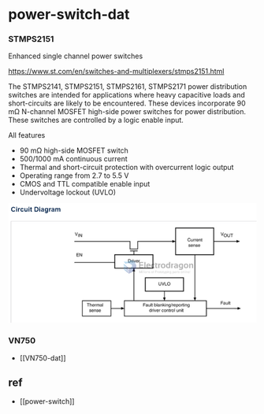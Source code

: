 
# power-switch-dat

### STMPS2151

Enhanced single channel power switches

https://www.st.com/en/switches-and-multiplexers/stmps2151.html

The STMPS2141, STMPS2151, STMPS2161, STMPS2171 power distribution switches are intended for applications where heavy capacitive loads and short-circuits are likely to be encountered. These devices incorporate 90 mΩ N-channel MOSFET high-side power switches for power distribution. These switches are controlled by a logic enable input.

All features
- 90 mΩ high-side MOSFET switch
- 500/1000 mA continuous current
- Thermal and short-circuit protection with overcurrent logic output
- Operating range from 2.7 to 5.5 V
- CMOS and TTL compatible enable input
- Undervoltage lockout (UVLO)

![](2023-11-30-15-52-54.png)


### VN750

- [[VN750-dat]]


## ref 

- [[power-switch]] 